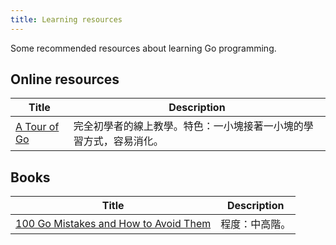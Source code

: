 ```yaml
---
title: Learning resources
---
```


Some recommended resources about learning Go programming.

## Online resources

| Title | Description |
|-------|-------------|
| [A Tour of Go](https://go.dev/tour/) | 完全初學者的線上教學。特色：一小塊接著一小塊的學習方式，容易消化。 |

## Books

| Title | Description |
|-------|-------------|
| [100 Go Mistakes and How to Avoid Them](https://100go.co/book/) | 程度：中高階。 |
